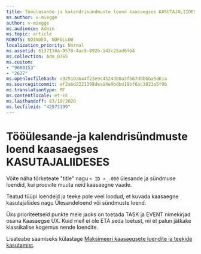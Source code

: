 ```yaml
---
title: Tööülesande-ja kalendrisündmuste loend kaasaegses KASUTAJALIIDESES
ms.author: v-miegge
author: v-miegge
ms.audience: Admin
ms.topic: article
ROBOTS: NOINDEX, NOFOLLOW
localization_priority: Normal
ms.assetid: 6137138a-9570-4ac9-892b-143c25ad6f64
ms.collection: Adm_O365
ms.custom:
- "9000153"
- "2627"
ms.openlocfilehash: c92510a6a4f23e9c4524d08a3f567d0b6ba5d61a
ms.sourcegitcommit: ef2abd2221398dea14e9bdbd19bf6ac3823a5f9b
ms.translationtype: MT
ms.contentlocale: et-EE
ms.lasthandoff: 03/10/2020
ms.locfileid: "42573199"
---
```

# <a name="task-and-calendar-event-list-in-modern-ui"></a>Tööülesande-ja kalendrisündmuste loend kaasaegses KASUTAJALIIDESES

Võite näha tõrketeate "title" nagu `< ID >_.000` ülesande ja sündmuse loendid, kui proovite muuta neid kaasaegne vaade.

Teatud tüüpi loendeid ja teeke pole veel loodud, et kuvada kaasaegne kasutajaliides nagu Ülesandeloend või sündmuste loend.

Üks prioriteetseid punkte meie jaoks on toetada TASK ja EVENT nimekirjad osana Kaasaegse UX. Kuid meil ei ole ETA seda toetust, nii et palun jätkake klassikalise kogemus nende loendite.

Lisateabe saamiseks külastage [Maksimeeri kaasaegsete loendite ja teekide kasutamist](https://docs.microsoft.com/sharepoint/dev/transform/modernize-userinterface-lists-and-libraries).
